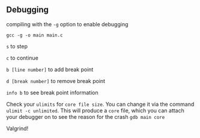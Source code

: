 Debugging
---

compiling with the `-g` option to enable debugging

`gcc -g -o main main.c`

`s` to step

`c` to continue

`b [line number]` to add break point

`d [break number]` to remove break point

`info b` to see break point information

Check your `ulimits` for `core file size`. You can change it via the command `ulimit -c unlimited`. This will produce a `core` file, which you can attach your debugger on to see the reason for the crash `gdb main core`

Valgrind!
